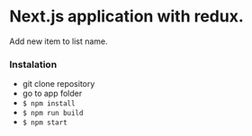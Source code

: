 # Next.js application with redux.

Add new item to list name.

### Instalation

- git clone repository
- go to app folder
- `$ npm install`
- `$ npm run build`
- `$ npm start`
